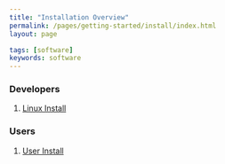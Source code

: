 ```yaml
---
title: "Installation Overview"
permalink: /pages/getting-started/install/index.html
layout: page

tags: [software]
keywords: software
---
```


### Developers
1. [Linux Install]({{site.baseurl}}/pages/getting-started/install/ubuntu-install.html)

### Users
1. [User Install]({{site.baseurl}}/pages/getting-started/install/user-install.html)
